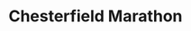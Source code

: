 ---
title: "Chesterfield Marathon"
url: /new-baltimore/chesterfield-marathon/
shop: Lebensmittel
---